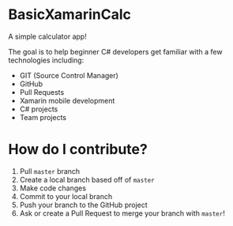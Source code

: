 # BasicXamarinCalc

A simple calculator app!

The goal is to help beginner C# developers get familiar with a few technologies including:

- GIT (Source Control Manager)
- GitHub
- Pull Requests
- Xamarin mobile development
- C# projects
- Team projects

# How do I contribute?

1. Pull `master` branch
2. Create a local branch based off of `master`
3. Make code changes
4. Commit to your local branch
5. Push your branch to the GitHub project
6. Ask or create a Pull Request to merge your branch with `master`!
